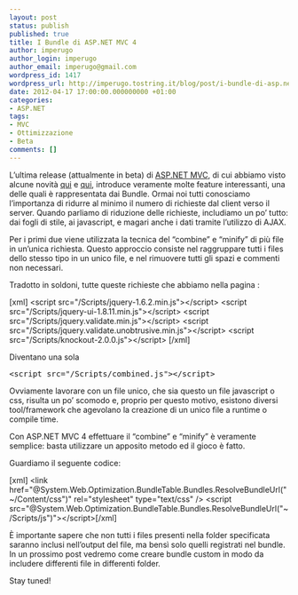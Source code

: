 ```yaml
---
layout: post
status: publish
published: true
title: I Bundle di ASP.NET MVC 4
author: imperugo
author_login: imperugo
author_email: imperugo@gmail.com
wordpress_id: 1417
wordpress_url: http://imperugo.tostring.it/blog/post/i-bundle-di-asp.net-mvc-4/
date: 2012-04-17 17:00:00.000000000 +01:00
categories:
- ASP.NET
tags:
- MVC
- Ottimizzazione
- Beta
comments: []
---
```

L’ultima release (attualmente in beta) di <a title="ASP.NET MVC" href="http://tostring.it/tags/archive/mvc">ASP.NET MVC</a>, di cui abbiamo visto alcune novità <a title="What's new in Razor" href="http://tostring.it/blog/post/whats-new-in-razor-v2/" target="_blank">qui</a> e <a title="Il tilde in Razor" href="http://tostring.it/blog/post/whats-new-in-razor-v2/" target="_blank">qui</a>, introduce veramente molte feature interessanti, una delle quali è rappresentata dai Bundle.
Ormai noi tutti conosciamo l’importanza di ridurre al minimo il numero di richieste dal client verso il server. Quando parliamo di riduzione delle richieste, includiamo un po’ tutto: dai fogli di stile, ai javascript, e magari anche i dati tramite l’utilizzo di AJAX.

Per i primi due viene utilizzata la tecnica del “combine” e “minify” di più file in un’unica richiesta. Questo approccio consiste nel raggruppare tutti i files dello stesso tipo in un unico file, e nel rimuovere tutti gli spazi e commenti non necessari.

Tradotto in soldoni, tutte queste richieste che abbiamo nella pagina :

[xml]
&lt;script src=&quot;/Scripts/jquery-1.6.2.min.js&quot;&gt;&lt;/script&gt;
&lt;script src=&quot;/Scripts/jquery-ui-1.8.11.min.js&quot;&gt;&lt;/script&gt;
&lt;script src=&quot;/Scripts/jquery.validate.min.js&quot;&gt;&lt;/script&gt;
&lt;script src=&quot;/Scripts/jquery.validate.unobtrusive.min.js&quot;&gt;&lt;/script&gt;
&lt;script src=&quot;/Scripts/knockout-2.0.0.js&quot;&gt;&lt;/script&gt;
[/xml]

Diventano una sola
<pre class="brush: xml;">&lt;script src="/Scripts/combined.js"&gt;&lt;/script&gt;</pre>
Ovviamente lavorare con un file unico, che sia questo un file javascript o css, risulta un po’ scomodo e, proprio per questo motivo, esistono diversi tool/framework che agevolano la creazione di un unico file a runtime o compile time.

Con ASP.NET MVC 4 effettuare il “combine” e “minify” è veramente semplice: basta utilizzare un apposito metodo ed il gioco è fatto.

Guardiamo il seguente codice:

[xml]
&lt;link href=&quot;@System.Web.Optimization.BundleTable.Bundles.ResolveBundleUrl(&quot;~/Content/css&quot;)&quot; rel=&quot;stylesheet&quot; type=&quot;text/css&quot; /&gt;
&lt;script src=&quot;@System.Web.Optimization.BundleTable.Bundles.ResolveBundleUrl(&quot;~/Scripts/js&quot;)&quot;&gt;&lt;/script&gt;[/xml]

È importante sapere che non tutti i files presenti nella folder specificata saranno inclusi nell’output del file, ma bensì solo quelli registrati nel bundle. In un prossimo post vedremo come creare bundle custom in modo da includere differenti file in differenti folder.

Stay tuned!

